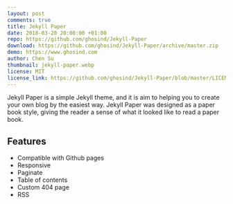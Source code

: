 ```yaml
---
layout: post
comments: true
title: Jekyll Paper
date: 2018-03-20 20:00:00 +01:00
repo: https://github.com/ghosind/Jekyll-Paper
download: https://github.com/ghosind/Jekyll-Paper/archive/master.zip
demo: https://www.ghosind.com
author: Chen Su
thumbnail: jekyll-paper.webp
license: MIT
license_link: https://github.com/ghosind/Jekyll-Paper/blob/master/LICENSE
---
```


Jekyll Paper is a simple Jekyll theme, and it is aim to helping you to create your own blog by the easiest way. Jekyll Paper was designed as a paper book style, giving the reader a sense of what it looked like to read a paper book.

## Features

* Compatible with Github pages
* Responsive
* Paginate
* Table of contents
* Custom 404 page
* RSS
